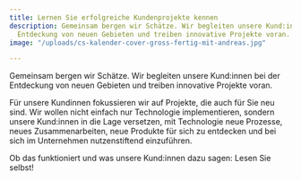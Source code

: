 ```yaml
---
title: Lernen Sie erfolgreiche Kundenprojekte kennen
description: Gemeinsam bergen wir Schätze. Wir begleiten unsere Kund:innen bei der
  Entdeckung von neuen Gebieten und treiben innovative Projekte voran.
image: "/uploads/cs-kalender-cover-gross-fertig-mit-andreas.jpg"

---
```

Gemeinsam bergen wir Schätze. Wir begleiten unsere Kund:innen bei der Entdeckung von neuen Gebieten und treiben innovative Projekte voran.

Für unsere Kundinnen fokussieren wir auf Projekte, die auch für Sie neu sind. Wir wollen nicht einfach nur Technologie implementieren, sondern unsere Kund:innen in die Lage versetzen, mit Technologie neue Prozesse, neues Zusammenarbeiten, neue Produkte für sich zu entdecken und bei sich im Unternehmen nutzenstiftend einzuführen.

Ob das funktioniert und was unsere Kund:innen dazu sagen: Lesen Sie selbst!